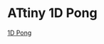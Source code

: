 ATtiny 1D Pong
==============

[1D Pong](http://farm9.staticflickr.com/8547/8706088985_228c79190d_z.jpg) 
